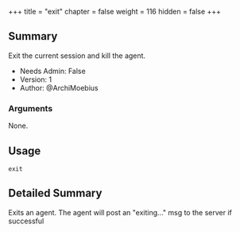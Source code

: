 +++
title = "exit"
chapter = false
weight = 116
hidden = false
+++

## Summary

Exit the current session and kill the agent.

- Needs Admin: False  
- Version: 1  
- Author: @ArchiMoebius

### Arguments

None.

## Usage

```
exit
```

## Detailed Summary

Exits an agent. The agent will post an "exiting..." msg to the server if successful
